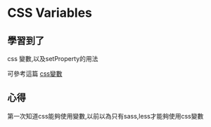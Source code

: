 # CSS Variables

## 學習到了

css 變數,以及setProperty的用法

可參考這篇 [css變數](https://drafts.csswg.org/css-variables/)

## 心得

第一次知道css能夠使用變數,以前以為只有sass,less才能夠使用css變數
